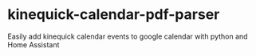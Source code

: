 # kinequick-calendar-pdf-parser
Easily add kinequick calendar events to google calendar with python and Home Assistant
